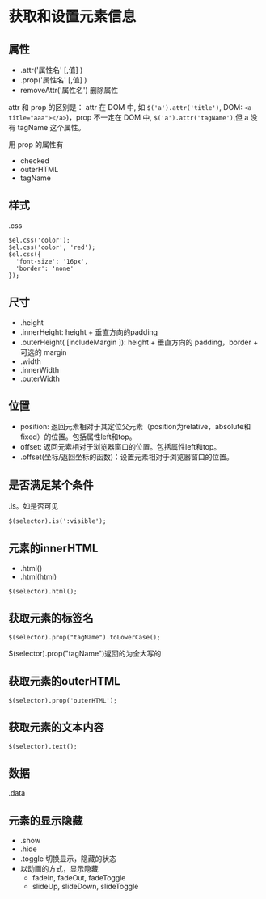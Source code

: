 # 获取和设置元素信息
## 属性
* .attr('属性名' [,值] )
* .prop('属性名' [,值] )
* removeAttr('属性名') 删除属性

attr 和 prop 的区别是： attr 在 DOM 中, 如 `$('a').attr('title')`, DOM: `<a title="aaa"></a>`)，prop 不一定在 DOM 中, `$('a').attr('tagName')`,但 a 没有 tagName 这个属性。

用 prop 的属性有
* checked
* outerHTML
* tagName

## 样式
.css

```
$el.css('color');
$el.css('color', 'red');
$el.css({
  'font-size': '16px',
  'border': 'none'
});
```

## 尺寸
* .height
* .innerHeight: height + 垂直方向的padding
* .outerHeight( [includeMargin ]): height + 垂直方向的 padding，border + 可选的 margin
* .width
* .innerWidth
* .outerWidth

## 位置
* position: 返回元素相对于其定位父元素（position为relative，absolute和fixed）的位置。包括属性left和top。
* offset: 返回元素相对于浏览器窗口的位置。包括属性left和top。
* .offset(坐标/返回坐标的函数)：设置元素相对于浏览器窗口的位置。



## 是否满足某个条件
.is。如是否可见
```
$(selector).is(':visible');
```

## 元素的innerHTML
* .html()
* .html(html)

```
$(selector).html();
```

## 获取元素的标签名
```
$(selector).prop("tagName").toLowerCase();
```
$(selector).prop("tagName")返回的为全大写的

## 获取元素的outerHTML
```
$(selector).prop('outerHTML');
```

## 获取元素的文本内容
```
$(selector).text();
```

## 数据
.data

## 元素的显示隐藏
* .show
* .hide
* .toggle 切换显示，隐藏的状态
* 以动画的方式，显示隐藏
  * fadeIn, fadeOut, fadeToggle
  * slideUp, slideDown, slideToggle

